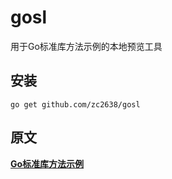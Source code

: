 # gosl
用于Go标准库方法示例的本地预览工具

## 安装
```
go get github.com/zc2638/gosl
```

## 原文
[**Go标准库方法示例**](https://github.com/zc2638/go-standard)